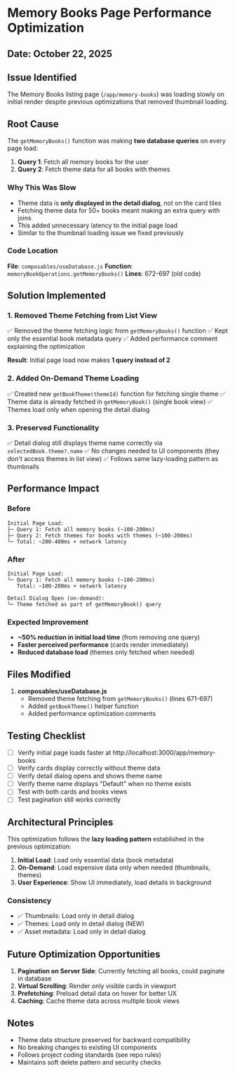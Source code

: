 # Memory Books Page Performance Optimization
## Date: October 22, 2025

## Issue Identified
The Memory Books listing page (`/app/memory-books`) was loading slowly on initial render despite previous optimizations that removed thumbnail loading.

## Root Cause
The `getMemoryBooks()` function was making **two database queries** on every page load:

1. **Query 1**: Fetch all memory books for the user
2. **Query 2**: Fetch theme data for all books with themes

### Why This Was Slow
- Theme data is **only displayed in the detail dialog**, not on the card tiles
- Fetching theme data for 50+ books meant making an extra query with joins
- This added unnecessary latency to the initial page load
- Similar to the thumbnail loading issue we fixed previously

### Code Location
**File**: `composables/useDatabase.js`
**Function**: `memoryBookOperations.getMemoryBooks()`
**Lines**: 672-697 (old code)

## Solution Implemented

### 1. Removed Theme Fetching from List View
✅ Removed the theme fetching logic from `getMemoryBooks()` function
✅ Kept only the essential book metadata query
✅ Added performance comment explaining the optimization

**Result**: Initial page load now makes **1 query instead of 2**

### 2. Added On-Demand Theme Loading
✅ Created new `getBookTheme(themeId)` function for fetching single theme
✅ Theme data is already fetched in `getMemoryBook()` (single book view)
✅ Themes load only when opening the detail dialog

### 3. Preserved Functionality
✅ Detail dialog still displays theme name correctly via `selectedBook.theme?.name`
✅ No changes needed to UI components (they don't access themes in list view)
✅ Follows same lazy-loading pattern as thumbnails

## Performance Impact

### Before
```
Initial Page Load:
├─ Query 1: Fetch all memory books (~100-200ms)
├─ Query 2: Fetch themes for books with themes (~100-200ms)
└─ Total: ~200-400ms + network latency
```

### After
```
Initial Page Load:
└─ Query 1: Fetch all memory books (~100-200ms)
   Total: ~100-200ms + network latency
   
Detail Dialog Open (on-demand):
└─ Theme fetched as part of getMemoryBook() query
```

### Expected Improvement
- **~50% reduction in initial load time** (from removing one query)
- **Faster perceived performance** (cards render immediately)
- **Reduced database load** (themes only fetched when needed)

## Files Modified

1. **composables/useDatabase.js**
   - Removed theme fetching from `getMemoryBooks()` (lines 671-697)
   - Added `getBookTheme()` helper function
   - Added performance optimization comments

## Testing Checklist

- [ ] Verify initial page loads faster at http://localhost:3000/app/memory-books
- [ ] Verify cards display correctly without theme data
- [ ] Verify detail dialog opens and shows theme name
- [ ] Verify theme name displays "Default" when no theme exists
- [ ] Test with both cards and books views
- [ ] Test pagination still works correctly

## Architectural Principles

This optimization follows the **lazy loading pattern** established in the previous optimization:

1. **Initial Load**: Load only essential data (book metadata)
2. **On-Demand**: Load expensive data only when needed (thumbnails, themes)
3. **User Experience**: Show UI immediately, load details in background

### Consistency
- ✅ Thumbnails: Load only in detail dialog
- ✅ Themes: Load only in detail dialog (NEW)
- ✅ Asset metadata: Load only in detail dialog

## Future Optimization Opportunities

1. **Pagination on Server Side**: Currently fetching all books, could paginate in database
2. **Virtual Scrolling**: Render only visible cards in viewport
3. **Prefetching**: Preload detail data on hover for better UX
4. **Caching**: Cache theme data across multiple book views

## Notes

- Theme data structure preserved for backward compatibility
- No breaking changes to existing UI components
- Follows project coding standards (see repo rules)
- Maintains soft delete pattern and security checks


